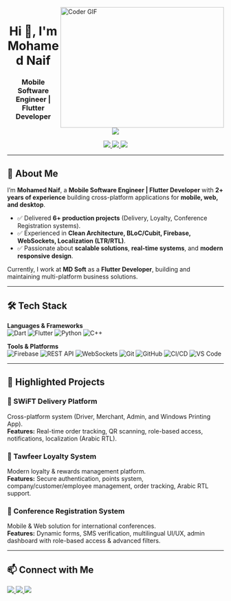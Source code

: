 <!-- Right-side Coder GIF -->
<img align="right" src="https://github.com/abhisheknaiidu/abhisheknaiidu/blob/master/code.gif?raw=true" alt="Coder GIF" width="380" height="280">

<!-- Header -->
<h1 align="center">Hi 👋, I'm Mohamed Naif</h1>
<h3 align="center">Mobile Software Engineer | Flutter Developer</h3>

<!-- Typing SVG -->
<p align="center">
  <a href="https://github.com/DenverCoder1/readme-typing-svg">
    <img src="https://readme-typing-svg.herokuapp.com?font=Fira+Code&size=22&pause=1000&color=f75c7e&center=true&vCenter=true&width=500&lines=Flutter+Developer;Cross-Platform+Engineer;Mobile+%7C+Web+%7C+Desktop;Welcome+to+my+Profile!"/>
  </a>
</p>

<!-- Social Links -->
<p align="center">
  <a href="https://linkedin.com/in/mohamed-naif-32483b1b3" target="_blank">
    <img src="https://img.shields.io/badge/-LinkedIn-0A66C2?style=flat&logo=linkedin&logoColor=white"/>
  </a>
  <a href="https://github.com/MohamedNaif" target="_blank">
    <img src="https://img.shields.io/badge/-GitHub-181717?style=flat&logo=github&logoColor=white"/>
  </a>
  <a href="mailto:naifm371@gmail.com">
    <img src="https://img.shields.io/badge/-Gmail-D14836?style=flat&logo=gmail&logoColor=white"/>
  </a>
</p>

---

## 🚀 About Me

I’m **Mohamed Naif**, a **Mobile Software Engineer | Flutter Developer** with **2+ years of experience** building cross-platform applications for **mobile, web, and desktop**.  

- ✅ Delivered **6+ production projects** (Delivery, Loyalty, Conference Registration systems).  
- ✅ Experienced in **Clean Architecture, BLoC/Cubit, Firebase, WebSockets, Localization (LTR/RTL)**.  
- ✅ Passionate about **scalable solutions**, **real-time systems**, and **modern responsive design**.  

Currently, I work at **MD Soft** as a **Flutter Developer**, building and maintaining multi-platform business solutions.

---

## 🛠 Tech Stack

**Languages & Frameworks**  
![Dart](https://img.shields.io/badge/-Dart-0175C2?style=flat&logo=dart&logoColor=white)
![Flutter](https://img.shields.io/badge/-Flutter-02569B?style=flat&logo=flutter&logoColor=white)
![Python](https://img.shields.io/badge/-Python-3776AB?style=flat&logo=python&logoColor=white)
![C++](https://img.shields.io/badge/-C++-00599C?style=flat&logo=cplusplus&logoColor=white)

**Tools & Platforms**  
![Firebase](https://img.shields.io/badge/-Firebase-FFCA28?style=flat&logo=firebase&logoColor=black)
![REST API](https://img.shields.io/badge/-REST%20API-005571?style=flat)
![WebSockets](https://img.shields.io/badge/-WebSockets-010101?style=flat)
![Git](https://img.shields.io/badge/-Git-F05032?style=flat&logo=git&logoColor=white)
![GitHub](https://img.shields.io/badge/-GitHub-181717?style=flat&logo=github&logoColor=white)
![CI/CD](https://img.shields.io/badge/-CI%2FCD-2088FF?style=flat&logo=githubactions&logoColor=white)
![VS Code](https://img.shields.io/badge/-VS%20Code-007ACC?style=flat&logo=visualstudiocode&logoColor=white)

---

## 📌 Highlighted Projects

### 🔹 SWiFT Delivery Platform  
Cross-platform system (Driver, Merchant, Admin, and Windows Printing App).  
**Features:** Real-time order tracking, QR scanning, role-based access, notifications, localization (Arabic RTL).  

### 🔹 Tawfeer Loyalty System  
Modern loyalty & rewards management platform.  
**Features:** Secure authentication, points system, company/customer/employee management, order tracking, Arabic RTL support.  

### 🔹 Conference Registration System  
Mobile & Web solution for international conferences.  
**Features:** Dynamic forms, SMS verification, multilingual UI/UX, admin dashboard with role-based access & advanced filters.  

---

## 📫 Connect with Me  

<p>
  <a href="https://linkedin.com/in/mohamed-naif-32483b1b3" target="_blank">
    <img src="https://img.shields.io/badge/LinkedIn-Mohamed%20Naif-0A66C2?style=for-the-badge&logo=linkedin&logoColor=white"/>
  </a>
  <a href="https://github.com/MohamedNaif" target="_blank">
    <img src="https://img.shields.io/badge/GitHub-MohamedNaif-181717?style=for-the-badge&logo=github&logoColor=white"/>
  </a>
  <a href="mailto:naifm371@gmail.com">
    <img src="https://img.shields.io/badge/Email-naifm371%40gmail.com-D14836?style=for-the-badge&logo=gmail&logoColor=white"/>
  </a>
</p>
